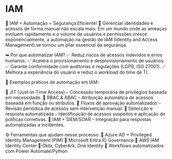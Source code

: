 # IAM
🔐 IAM + Automação = Segurança Eficiente! 🚀
Gerenciar identidades e acessos de forma manual não escala mais. Em um mundo onde as ameaças evoluem rapidamente e o volume de usuários e permissões cresce exponencialmente, a automação na gestão de IAM (Identity and Access Management) se tornou um pilar essencial da segurança.

➡ Por que automatizar IAM?
 ✅ Reduz riscos de acessos indevidos e erros humanos.
 ✅ Acelera o provisionamento e desprovisionamento de usuários.
 ✅ Garante conformidade com auditorias e regulações (LGPD, ISO 27001).
 ✅ Melhora a experiência do usuário e reduz o workload do time de TI.

🎯 Exemplos práticos de automação em IAM:

 🔹 JIT (Just-In-Time Access) – Concessão temporária de privilégios baseada em necessidade.
 🔹 RBAC & ABAC – Atribuição automática de acessos baseada em função ou atributos.
 🔹 Fluxos de aprovação automatizados – Revisão periódica de acessos sem intervenção manual.
 🔹 Detecção e resposta automatizada – Identificação de acessos suspeitos e aplicação de políticas corretivas.
 🔹 IAM + SIEM/SOAR – Integração para respostas automatizadas a incidentes.

⚙️ Ferramentas que ajudam nesse processo:
 🔹 Azure AD + Privileged Identity Management (PIM)
 🔹 Microsoft Entra ID Governance
 🔹 AWS IAM Identity Center
 🔹 Okta, CyberArk, One Identity
 🔹 Workflows automatizados com Power Automate/Python
